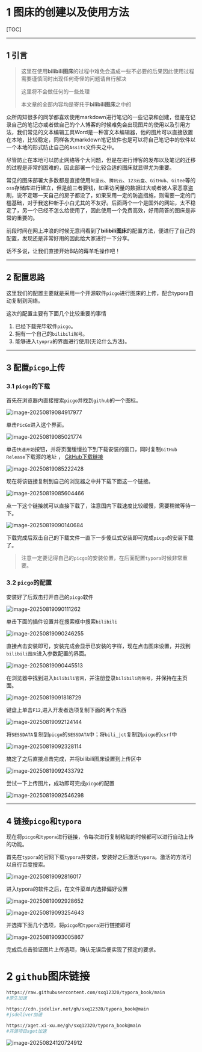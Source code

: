 # 1 图床的创建以及使用方法

[TOC]

---

## 1 引言

> 这里在使用**bilibili图床**的过程中难免会造成一些不必要的后果因此使用过程需要谨慎同时出现任何奇怪的问题请自行解决
>
> 这里将不会做任何的一些处理
>
> 本文章的全部内容均是寄托于**bilibili图床**之中的

众所周知很多的同学都喜欢使用markdown进行笔记的一些记录和创建，但是在记录自己的笔记亦或者做自己的个人博客的时候难免会出现图片的使用以及引用方法，我们常见的文本编辑工具Word是一种富文本编辑器，他的图片可以直接放置在本地，比较稳定，同样各大markdown笔记软件也是可以将自己笔记中的软件以一个本地的形式防止自己的`Assits`文件夹之中。

尽管防止在本地可以防止网络等个大问题，但是在进行博客的发布以及笔记的迁移的过程是非常的困难的，因此部署一个比较合适的图床就显得尤为重要。

常见的图床部署大多数都是直接使用`阿里云`、`腾讯云`、`123云盘`、`GitHub`、`Gitee`等的`oss`存储库进行建立，但是前三者要钱，如果访问量的数据过大或者被人家恶意盗刷，说不定哪一天自己的房子都没了，如果采用一定的防盗措施，则需要一定的门槛基础，对于我这种新手小白尤其的不友好。后面两个一个是国外的网站，太不稳定了，另一个已经不怎么给使用了，因此使用一个免费高效，好用简答的图床是非常的重要的。

前段时间在网上冲浪的时候无意间看到了**bilibili图床**的配置方法，便进行了自己的配置，发现还是非常好用的因此给大家进行一下分享。

话不多说，让我们直接开始B站的薅羊毛操作吧！



---

## 2 配置思路

这里我们的配置主要就是采用一个开源软件`picgo`进行图床的上传，配合typora自动复制到网络。

这次的配置主要有下面几个比较重要的事情

1. 已经下载完毕软件`picgo`。                                                 
2. 拥有一个自己的`bilibili账号`。
3. 能够进入`tyopra`的界面进行使用(无论什么方法)。



---

## 3 配置`picgo`上传

### 3.1 `picgo`的下载

首先在浏览器内直接搜索`picgo`并找到`github`的一个图标。

![image-20250819084917977](https://i0.hdslb.com/bfs/openplatform/cf9876da98409aed792ce41b843f4a06038d5e10.png)

单击`PicGo`进入这个界面。

![image-20250819085021774](https://i0.hdslb.com/bfs/openplatform/494a46d421e0867eb0803621288d7cf01b8a587b.png)

单击`快速开始`按钮，并将页面缓慢拉下到下载安装的窗口，同时复制`GitHub Release`下载源的地址 ， [GitHub下载链接](https://github.com/Molunerfinn/PicGo/releases)

![image-20250819085222428](https://i0.hdslb.com/bfs/openplatform/5d899d1d1b9dbfbe1b06cabc250cf43f7ecfa59c.png)

现在将该链接复制到自己的浏览器之中并下载下面这一个链接。

![image-20250819085604466](https://i0.hdslb.com/bfs/openplatform/9d1faf9ed3edcad5254fe94da01a86bad5c2788b.png)

点一下这个链接就可以直接下载了，注意国内下载速度比较缓慢，需要稍微等待一下。

![image-20250819090140684](https://raw.githubusercontent.com/sxq12320/typora_book/main/img/20250819090140718.png)

下载完成后双击自己的下载文件一直下一步傻瓜式安装即可完成`picgo`的安装下载了。

> 注意一定要记得自己的`picgo`的安装位置，在后面配置`typora`时候非常重要。

### 3.2 `picgo`的配置

安装好了后双击打开自己的`picgo`软件

![image-20250819090111262](https://raw.githubusercontent.com/sxq12320/typora_book/main/img/20250819090111308.png)

单击下面的插件设置并在搜索框中搜索`bilibili`

![image-20250819090246255](https://raw.githubusercontent.com/sxq12320/typora_book/main/img/20250819090246300.png)

直接点击安装即可，安装完成会显示已安装的字样，现在点击图床设置，并找到`bilibili图床`进入参数配置的界面。

![image-20250819090445513](https://raw.githubusercontent.com/sxq12320/typora_book/main/img/20250819090445569.png)

在浏览器中找到进入`bilibili官网`，并注册登录`bilibili的账号`，并保持在主页面。

![image-20250819091818729](https://raw.githubusercontent.com/sxq12320/typora_book/main/img/20250819091818913.png)

键盘上单击`F12`,进入开发者选项复制下面的两个东西

![image-20250819092124144](https://i0.hdslb.com/bfs/openplatform/daae67304c6ac3e801b6e9d07cb2ea63cd808380.png)

将`SESSDATA`复制到`picgo`的`SESSDATA`中；将`bili_jct`复制到`picgo`的`csrf`中

![image-20250819092328114](https://i0.hdslb.com/bfs/openplatform/982c8e5431090eadb9411a5291e9884b01adc02d.png)

搞定了之后直接点击完成，并将bilibili图床设置到上传区中

![image-20250819092433792](https://i0.hdslb.com/bfs/openplatform/a1a521cc06fc18c5c2eda9318f43d4f211839986.png)

尝试一下上传图片，成功即可完成`picgo`的配置

![image-20250819092546298](https://i0.hdslb.com/bfs/openplatform/530d1b2f2c90c0f422833ef04d986ebaedf1fbf3.png)



---

## 4 链接`picgo`和`typora`

现在将`picgo`和`typora`进行链接，令每次进行复制粘贴的时候都可以进行自动上传的功能。

首先在`typora`的官网下载`typora`并安装，安装好之后激活`typora`。激活的方法可以自行百度搜索。

![image-20250819092816017](https://i0.hdslb.com/bfs/openplatform/4d3f77384d7c3ea3de1e2cb83095bc8272cd0714.png)

进入typora的软件之后，在文件菜单内选择偏好设置

![image-20250819092928652](https://i0.hdslb.com/bfs/openplatform/9599e25ffd1d2980cef35857abdc303236f28ce1.png)

![image-20250819093254643](https://i0.hdslb.com/bfs/openplatform/451de7d7aa6506f39f610b52f051b4d8765bae28.png)

并选择下面几个选项，将`picgo`和`typora`进行链接即可

![image-20250819093005867](https://i0.hdslb.com/bfs/openplatform/4e3b3605cafb82df5fdb01363a246999669080ad.png)

完成后点击验证图片上传选项，确认无误后便实现了预定的要求。

# 2 `github`图床链接

```bash
https://raw.githubusercontent.com/sxq12320/typora_book/main
#原生加速

https://cdn.jsdelivr.net/gh/sxq12320/typora_book@main
#jsdeliver加速

https://xget.xi-xu.me/gh/sxq12320/typora_book@main
#开源项目xget加速
```

![image-20250824120724912](https://xget.xi-xu.me/gh/sxq12320/typora_book@main/img/20250824120724965.png)